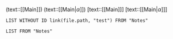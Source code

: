 (text::[[Main]])
(text::[[Main|$\alpha$]])
[text::[[Main]]]
[text::[[Main|$\alpha$]]]

```dataview
LIST WITHOUT ID link(file.path, "test") FROM "Notes"
```

```dataview
LIST FROM "Notes"
```
